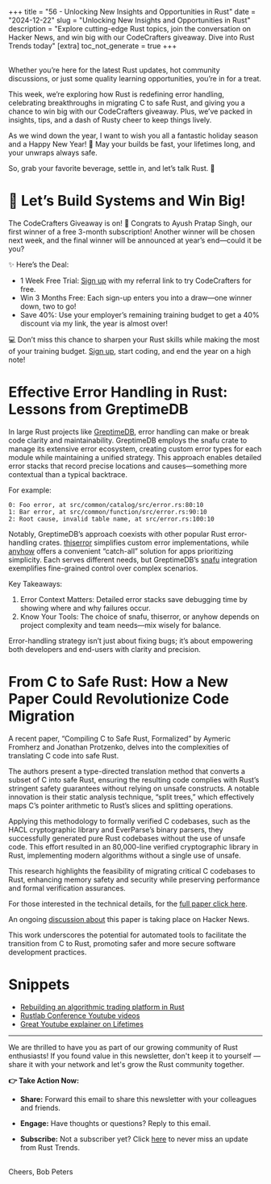 +++
title = "56 - Unlocking New Insights and Opportunities in Rust"
date = "2024-12-22"
slug =  "Unlocking New Insights and Opportunities in Rust"
description = "Explore cutting-edge Rust topics, join the conversation on Hacker News, and win big with our CodeCrafters giveaway. Dive into Rust Trends today"
[extra]
toc_not_generate = true
+++

<br>
Whether you’re here for the latest Rust updates, hot community discussions, or just some quality learning opportunities, you’re in for a treat.

This week, we’re exploring how Rust is redefining error handling, celebrating breakthroughs in migrating C to safe Rust, and giving you a chance to win big with our CodeCrafters giveaway. Plus, we’ve packed in insights, tips, and a dash of Rusty cheer to keep things lively.

As we wind down the year, I want to wish you all a fantastic holiday season and a Happy New Year! 🎄 May your builds be fast, your lifetimes long, and your unwraps always safe.

So, grab your favorite beverage, settle in, and let’s talk Rust. 🚀

# 🚀 Let’s Build Systems and Win Big!
The CodeCrafters Giveaway is on! 🎉 Congrats to Ayush Pratap Singh, our first winner of a free 3-month subscription! Another winner will be chosen next week, and the final winner will be announced at year’s end—could it be you?

✨ Here’s the Deal:
 - 1 Week Free Trial: <a href="https://app.codecrafters.io/join?via=Rust-Trends" target="_blank">Sign up</a> with my referral link to try CodeCrafters for free.
 - Win 3 Months Free: Each sign-up enters you into a draw—one winner down, two to go!
 - Save 40%: Use your employer’s remaining training budget to get a 40% discount via my link, the year is almost over!

💻 Don’t miss this chance to sharpen your Rust skills while making the most of your training budget. <a href="https://app.codecrafters.io/join?via=Rust-Trends" target="_blank">Sign up</a>, start coding, and end the year on a high note!

# Effective Error Handling in Rust: Lessons from GreptimeDB
In large Rust projects like <a href="https://greptime.com/blogs/2024-05-07-error-rust" target="_blank">GreptimeDB</a>, error handling can make or break code clarity and maintainability. GreptimeDB employs the snafu crate to manage its extensive error ecosystem, creating custom error types for each module while maintaining a unified strategy. This approach enables detailed error stacks that record precise locations and causes—something more contextual than a typical backtrace.

For example:
```
0: Foo error, at src/common/catalog/src/error.rs:80:10  
1: Bar error, at src/common/function/src/error.rs:90:10  
2: Root cause, invalid table name, at src/error.rs:100:10  
```

Notably, GreptimeDB’s approach coexists with other popular Rust error-handling crates. <a href="https://github.com/dtolnay/thiserror" target="_blank">thiserror</a> simplifies custom error implementations, while <a href="https://github.com/dtolnay/anyhow" target="_blank">anyhow</a> offers a convenient “catch-all” solution for apps prioritizing simplicity. Each serves different needs, but GreptimeDB’s <a href="https://github.com/shepmaster/snafu" target="_blank">snafu</a> integration exemplifies fine-grained control over complex scenarios.

Key Takeaways:
 1. Error Context Matters: Detailed error stacks save debugging time by showing where and why failures occur.
 2. Know Your Tools: The choice of snafu, thiserror, or anyhow depends on project complexity and team needs—mix wisely for balance.

Error-handling strategy isn’t just about fixing bugs; it’s about empowering both developers and end-users with clarity and precision.

# From C to Safe Rust: How a New Paper Could Revolutionize Code Migration
A recent paper, “Compiling C to Safe Rust, Formalized” by Aymeric Fromherz and Jonathan Protzenko, delves into the complexities of translating C code into safe Rust.

The authors present a type-directed translation method that converts a subset of C into safe Rust, ensuring the resulting code complies with Rust’s stringent safety guarantees without relying on unsafe constructs. A notable innovation is their static analysis technique, “split trees,” which effectively maps C’s pointer arithmetic to Rust’s slices and splitting operations.

Applying this methodology to formally verified C codebases, such as the HACL cryptographic library and EverParse’s binary parsers, they successfully generated pure Rust codebases without the use of unsafe code. This effort resulted in an 80,000-line verified cryptographic library in Rust, implementing modern algorithms without a single use of unsafe.

This research highlights the feasibility of migrating critical C codebases to Rust, enhancing memory safety and security while preserving performance and formal verification assurances.

For those interested in the technical details, for the <a href="https://arxiv.org/pdf/2412.15042" target="_blank">full paper click here</a>.

An ongoing <a href="https://news.ycombinator.com/item?id=42476192" target="_blank">discussion about</a> this paper is taking place on Hacker News.

This work underscores the potential for automated tools to facilitate the transition from C to Rust, promoting safer and more secure software development practices.

# Snippets

 - <a href="https://nexustrade.io/blog/i-spent-2-years-rebuilding-my-algorithmic-trading-platform-in-rust-i-have-noregrets-20241205" target="_blank">Rebuilding an algorithmic trading platform in Rust</a>
 - <a href="https://www.youtube.com/@rustlabconference3671/videos" target="_blank">Rustlab Conference Youtube videos</a>
 - <a href="https://www.youtube.com/watch?v=gRAVZv7V91Q&ab_channel=leddoo" target="_blank">Great Youtube explainer on Lifetimes</a>
  
___

We are thrilled to have you as part of our growing community of Rust enthusiasts! If you found value in this newsletter, don't keep it to yourself — share it with your network and let's grow the Rust community together.

__👉 Take Action Now:__<br>
- __Share:__ Forward this email to share this newsletter with your colleagues and friends.

- __Engage:__ Have thoughts or questions? Reply to this email.

- __Subscribe:__ Not a subscriber yet? Click <a href="/signup/">here</a> to never miss an update from Rust Trends.<br><br>

Cheers,
Bob Peters
